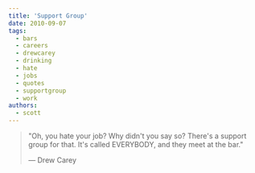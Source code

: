 ```yaml
---
title: 'Support Group'
date: 2010-09-07
tags:
  - bars
  - careers
  - drewcarey
  - drinking
  - hate
  - jobs
  - quotes
  - supportgroup
  - work
authors:
  - scott
---
```


> "Oh, you hate your job? Why didn't you say so? There's a support group for that. It's called EVERYBODY, and they meet at the bar."
>
> — Drew Carey
